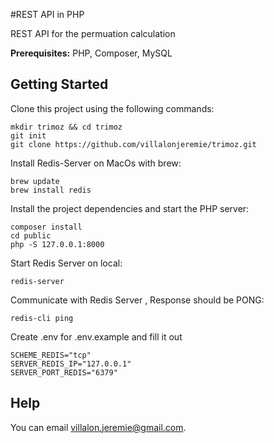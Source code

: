 #REST API in PHP

REST API for the permuation calculation 

**Prerequisites:** PHP, Composer, MySQL

## Getting Started

Clone this project using the following commands:

```
mkdir trimoz && cd trimoz
git init
git clone https://github.com/villalonjeremie/trimoz.git
```

Install Redis-Server on MacOs with brew:

```
brew update
brew install redis
```

Install the project dependencies and start the PHP server:

```
composer install
cd public
php -S 127.0.0.1:8000
```

Start Redis Server on local: 
```
redis-server
```

Communicate with Redis Server , Response should be PONG:
```
redis-cli ping
```

Create .env for .env.example and fill it out
```
SCHEME_REDIS="tcp"
SERVER_REDIS_IP="127.0.0.1"
SERVER_PORT_REDIS="6379"
```

## Help

You can email villalon.jeremie@gmail.com.
